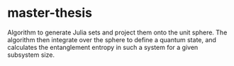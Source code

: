 # master-thesis
Algorithm to generate Julia sets and project them onto the unit sphere. The algorithm then integrate over the sphere to define a quantum state, and calculates the entanglement entropy in such a system for a given subsystem size.
